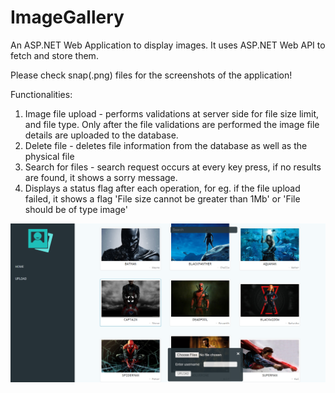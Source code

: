 # ImageGallery
An ASP.NET Web Application to display images. It uses ASP.NET Web API to fetch and store them.

Please check snap(.png) files for the screenshots of the application!

Functionalities:
1) Image file upload - performs validations at server side for file size limit, and file type. Only after the file validations are performed the image file details are uploaded to the database.
2) Delete file - deletes file information from the database as well as the physical file
3) Search for files - search request occurs at every key press, if no results are found, it shows a sorry message.
4) Displays a status flag after each operation, for eg. if the file upload failed, it shows a flag 'File size cannot be greater than 1Mb' or 'File should be of type image'

![](snap1.PNG)
